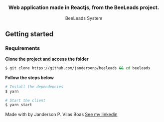 <h3 align="center">
  Web application made in Reactjs, from the BeeLeads project.
</h3>

<p align="center">BeeLeads System</p>

## Getting started

### Requirements

**Clone the project and access the folder**

```bash
$ git clone https://github.com/jandersonp/beeleads && cd beeleads

```

**Follow the steps below**

```bash
# Install the dependencies
$ yarn

# Start the client
$ yarn start
```

Made with by Janderson P. Vilas Boas [See my linkedin](https://www.linkedin.com/in/jandersonvilasboas/)
